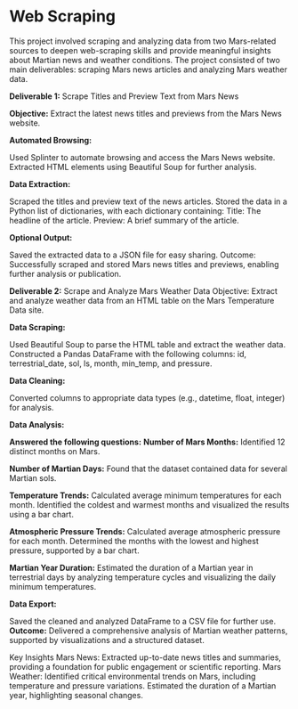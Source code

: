 # Web Scraping
This project involved scraping and analyzing data from two Mars-related sources to deepen web-scraping skills and provide meaningful insights about Martian news and weather conditions. The project consisted of two main deliverables: scraping Mars news articles and analyzing Mars weather data.

**Deliverable 1:** Scrape Titles and Preview Text from Mars News

**Objective:** Extract the latest news titles and previews from the Mars News website.

**Automated Browsing:**

Used Splinter to automate browsing and access the Mars News website.
Extracted HTML elements using Beautiful Soup for further analysis.

**Data Extraction:**

Scraped the titles and preview text of the news articles.
Stored the data in a Python list of dictionaries, with each dictionary containing:
Title: The headline of the article.
Preview: A brief summary of the article.

**Optional Output:**

Saved the extracted data to a JSON file for easy sharing.
Outcome: Successfully scraped and stored Mars news titles and previews, enabling further analysis or publication.

**Deliverable 2:** Scrape and Analyze Mars Weather Data
Objective: Extract and analyze weather data from an HTML table on the Mars Temperature Data site.

**Data Scraping:**

Used Beautiful Soup to parse the HTML table and extract the weather data.
Constructed a Pandas DataFrame with the following columns:
id, terrestrial_date, sol, ls, month, min_temp, and pressure.

**Data Cleaning:**

Converted columns to appropriate data types (e.g., datetime, float, integer) for analysis.

**Data Analysis:**

**Answered the following questions:**
**Number of Mars Months:**
Identified 12 distinct months on Mars.

**Number of Martian Days:**
Found that the dataset contained data for several Martian sols.

**Temperature Trends:**
Calculated average minimum temperatures for each month.
Identified the coldest and warmest months and visualized the results using a bar chart.

**Atmospheric Pressure Trends:**
Calculated average atmospheric pressure for each month.
Determined the months with the lowest and highest pressure, supported by a bar chart.

**Martian Year Duration:**
Estimated the duration of a Martian year in terrestrial days by analyzing temperature cycles and visualizing the daily minimum temperatures.

**Data Export:**

Saved the cleaned and analyzed DataFrame to a CSV file for further use.
**Outcome:** Delivered a comprehensive analysis of Martian weather patterns, supported by visualizations and a structured dataset.

Key Insights
Mars News:
Extracted up-to-date news titles and summaries, providing a foundation for public engagement or scientific reporting.
Mars Weather:
Identified critical environmental trends on Mars, including temperature and pressure variations.
Estimated the duration of a Martian year, highlighting seasonal changes.
